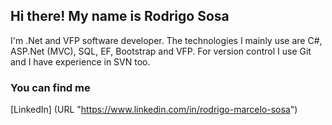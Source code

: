 ## Hi there! My name is Rodrigo Sosa

I'm .Net and VFP software developer. The technologies I mainly use are C#, ASP.Net (MVC), SQL, EF, Bootstrap and VFP. For version control I use Git and I have experience in SVN too.

### You can find me
[LinkedIn] (URL "https://www.linkedin.com/in/rodrigo-marcelo-sosa")
